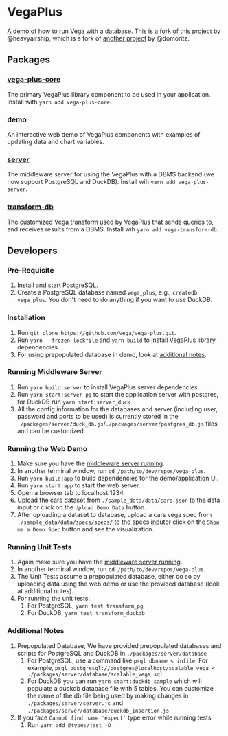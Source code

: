 # VegaPlus

A demo of how to run Vega with a database. This is a fork of [this project](https://github.com/heavyairship/scalable-vega) by @heavyairship, which is a fork of [another project](https://github.com/vega/scalable-vega) by @domoritz.

## Packages
### [vega-plus-core](https://www.npmjs.com/package/vega-plus)
The primary VegaPlus library component to be used in your application. Install with `yarn add vega-plus-core`.

### demo
An interactive web demo of VegaPlus components with examples of updating data and chart variables.

### [server](https://www.npmjs.com/package/vega-plus-server)
The middleware server for using the VegaPlus with a DBMS backend (we now support PostgreSQL and DuckDB). Install wih `yarn add vega-plus-server`.

### [transform-db](https://www.npmjs.com/package/vega-transform-db)
The customized Vega transform used by VegaPlus that sends queries to, and receives results from a DBMS. Install wih `yarn add vega-transform-db`.

## Developers
### Pre-Requisite
1. Install and start PostgreSQL.
2. Create a PostgreSQL database named `vega_plus`, e.g., `createdb vega_plus`. You don't need to do anything if you want to use DuckDB.

### Installation
1. Run `git clone https://github.com/vega/vega-plus.git`.
2. Run `yarn --frozen-lockfile` and `yarn build` to install VegaPlus library dependencies.
3. For using prepopulated database in demo, look at [additional notes](#additional-notes).

### Running Middleware Server
1. Run `yarn build:server` to install VegaPlus server dependencies.
2. Run `yarn start:server_pg` to start the application server with postgres, for DuckDB run `yarn start:server_duck`
2. All the config information for the databases and server (including user, password and ports to be used) is currently stored in the `./packages/server/duck_db.js`/`./packages/server/postgres_db.js` files and can be customized.

### Running the Web Demo
1. Make sure you have the [middleware server running](#running-middleware-server).
2. In another terminal window, run `cd /path/to/dev/repos/vega-plus`.
3. Run `yarn build:app` to build dependencies for the demo/application UI.
4. Run `yarn start:app` to start the web server.
5. Open a browser tab to localhost:1234.
6. Upload the cars dataset from `./sample_data/data/cars.json` to the data input or click on the `Upload Demo Data` button.
7. After uploading a dataset to database, upload a cars vega spec from `./sample_data/data/specs/specs/` to the specs inputor click on the `Show me a Demo Spec` button and see the visualization.

### Running Unit Tests
1. Again make sure you have the [middleware server running](#running-middleware-server). 
2. In another terminal window, run `cd /path/to/dev/repos/vega-plus`. 
3. The Unit Tests assume a prepopulated database, either do so by uploading data using the web demo or use the provided database (look at additional notes).
4. For running the unit tests:
    1. For PostgreSQL, `yarn test transform_pg`
    2. For DuckDB, `yarn test transform_duckdb`

### Additional Notes
1. Prepopulated Database, We have provided prepopulated databases and scripts for PostgreSQL and DuckDB in `./packages/server/database`
    1. For PostgreSQL, use a command like `psql dbname < infile`. For example, `psql postgresql://postgres@localhost/scalable_vega < ./packages/server/database/scalable_vega.sql`
    2. For DuckDB you can run `yarn start:duckdb-sample` which will populate a duckdb database file with 5 tables. You can customize the name of the db file being used by making changes in `./packages/server/server.js` and `./packages/server/database/duckdb_insertion.js`
2. If you face `Cannot find name 'expect'` type error while running tests
    1. Run `yarn add @types/jest -D`
